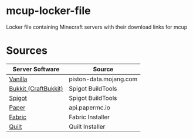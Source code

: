 # mcup-locker-file
Locker file containing Minecraft servers with their download links for mcup

# Sources
| Server Software                                            | Source                 |
|------------------------------------------------------------|------------------------|
| [Vanilla](https://www.minecraft.net/en-us/download/server) | piston-data.mojang.com |
| [Bukkit (CraftBukkit)](https://dev.bukkit.org/)            | Spigot BuildTools      |
| [Spigot](https://www.spigotmc.org)                         | Spigot BuildTools      |
| [Paper](https://papermc.io/)                               | api.papermc.io         |
| [Fabric](https://fabricmc.net/)                            | Fabric Installer       |
| [Quilt](https://quiltmc.org)                               | Quilt Installer        |
